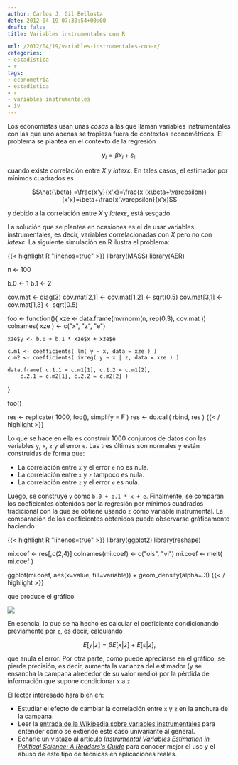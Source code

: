 ```yaml
---
author: Carlos J. Gil Bellosta
date: 2012-04-19 07:30:54+00:00
draft: false
title: Variables instrumentales con R

url: /2012/04/19/variables-instrumentales-con-r/
categories:
- estadística
- r
tags:
- econometría
- estadística
- r
- variables instrumentales
- iv
---
```


Los economistas usan unas _cosas_ a las que llaman variables instrumentales con las que uno apenas se tropieza fuera de contextos econométricos. El problema se plantea en el contexto de la regresión

$$y_i = \beta x_i + \varepsilon_i,$$

cuando existe correlación entre _X_ y $latex \varepsilon$. En tales casos, el estimador por mínimos cuadrados es

$$\hat{\beta} =\frac{x'y}{x'x}=\frac{x'(x\beta+\varepsilon)}{x'x}=\beta+\frac{x'\varepsilon}{x'x}$$

y debido a la correlación entre _X_ y $latex \varepsilon$, está sesgado.

La solución que se plantea en ocasiones es el de usar variables instrumentales, es decir, variables correlacionadas con _X_ pero no con $latex \varepsilon$. La siguiente simulación en R ilustra el problema:

{{< highlight R "linenos=true" >}}
library(MASS)
library(AER)

n <- 100

b.0 <- 1
b.1 <- 2

cov.mat <- diag(3)
cov.mat[2,1] <- cov.mat[1,2] <- sqrt(0.5)
cov.mat[3,1] <- cov.mat[1,3] <- sqrt(0.5)

foo <- function(){
    xze <- data.frame(mvrnorm(n, rep(0,3), cov.mat ))
    colnames( xze ) <- c("x", "z", "e")

    xze$y <- b.0 + b.1 * xze$x + xze$e

    c.m1 <- coefficients( lm( y ~ x, data = xze ) )
    c.m2 <- coefficients( ivreg( y ~ x | z, data = xze ) )

    data.frame( c.1.1 = c.m1[1], c.1.2 = c.m1[2],
        c.2.1 = c.m2[1], c.2.2 = c.m2[2] )
}

foo()

res <- replicate( 1000, foo(), simplify = F )
res <- do.call( rbind, res )
{{< / highlight >}}

Lo que se hace en ella es construir 1000 conjuntos de datos con las variables `y`, `x`, `z` y el error `e`. Las tres últimas son normales y están construidas de forma que:

* La correlación entre `x` y el error `e` no es nula.
* La correlación entre `x` y `z` tampoco es nula.
* La correlación entre `z` y el error `e` es nula.

Luego, se construye `y` como `b.0 + b.1 * x + e`. Finalmente, se comparan los coeficientes obtenidos por la regresión por mínimos cuadrados tradicional con la que se obtiene usando `z` como variable instrumental. La comparación de los coeficientes obtenidos puede observarse gráficamente haciendo

{{< highlight R "linenos=true" >}}
library(ggplot2)
library(reshape)

mi.coef <- res[,c(2,4)]
colnames(mi.coef) <- c("ols", "vi")
mi.coef <- melt( mi.coef )

ggplot(mi.coef, aes(x=value, fill=variable)) + geom_density(alpha=.3)
{{< / highlight >}}

que produce el gráfico

[![](/wp-uploads/2012/04/coeficientes.png#center)
](/wp-uploads/2012/04/coeficientes.png#center)

En esencia, lo que se ha hecho es calcular el coeficiente condicionando previamente por `z`, es decir, calculando


$$ E [ y | z ] = \beta E [ x | z ] + E [ \varepsilon | z ], $$


que anula el error. Por otra parte, como puede apreciarse en el gráfico, se pierde precisión, es decir, aumenta la varianza del estimador (y se ensancha la campana alrededor de su valor medio) por la pérdida de información que supone condicionar `x` a `z`.

El lector interesado hará bien en:

* Estudiar el efecto de cambiar la correlación entre `x` y `z` en la anchura de la campana.
* Leer la [entrada de la Wikipedia sobre variables instrumentales](http://en.wikipedia.org/wiki/Instrumental_variable) para entender cómo se extiende este caso univariante al general.
* Echarle un vistazo al artículo _[Instrumental Variables Estimation in Political Science: A Readers's Guide](http://vote.research.yale.edu/Sovey%20&%20Green%20--%20Instrumental%20Variables%20in%20PS.pdf)_ para conocer mejor el uso y el abuso de este tipo de técnicas en aplicaciones reales.

